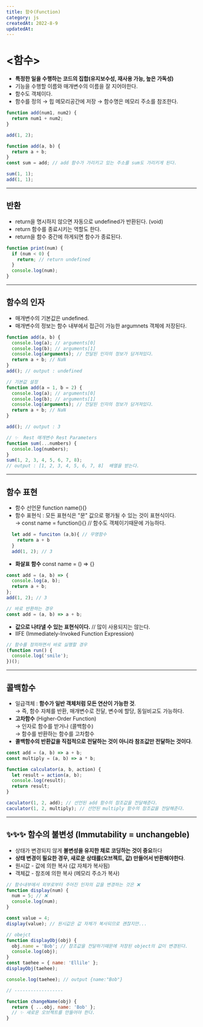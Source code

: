 ```yaml
---
title: 함수(Function)
category: js
createdAt: 2022-8-9
updatedAt:
---
```


# <함수>

- **특정한 일을 수행하는 코드의 집합(유지보수성, 재사용 가능, 높은 가독성)**
- 기능을 수행할 이름와 매개변수의 이름을 잘 지어야한다.
- 함수도 객체이다.
- 함수를 정의 → 힙 메모리공간에 저장 → 함수명은 메모리 주소를 참조한다.

```javascript
function add(num1, num2) {
  return num1 + num2;
}

add(1, 2);
```

```javascript
function add(a, b) {
  return a + b;
}
const sum = add; // add 함수가 가리키고 있는 주소를 sum도 가리키게 된다.

sum(1, 1);
add(1, 1);
```

---

## 반환

- return을 명시하지 않으면 자동으로 undefined가 반환된다. (void)
- return 함수를 종료시키는 역할도 한다.
- return을 함수 중간에 하게되면 함수가 종료된다.

```javascript
function print(num) {
  if (num < 0) {
    return; // return undefined
  }
  console.log(num);
}
```

---

## 함수의 인자

- 매개변수의 기본값은 undefined.
- 매개변수의 정보는 함수 내부에서 접근이 가능한 argumnets 객체에 저장된다.

```javascript
function add(a, b) {
  console.log(a); // arguments[0]
  console.log(b); // arguments[1]
  console.log(arguments); // 전달된 인자의 정보가 담겨져있다.
  return a + b; // NaN
}
add(); // output : undefined

// 기본값 설정
function add(a = 1, b = 2) {
  console.log(a); // arguments[0]
  console.log(b); // arguments[1]
  console.log(arguments); // 전달된 인자의 정보가 담겨져있다.
  return a + b; // NaN
}

add(); // output : 3

// ✨  Rest 매개변수 Rest Parameters
function sum(...numbers) {
  console.log(numbers);
}
sum(1, 2, 3, 4, 5, 6, 7, 8);
// output : [1, 2, 3, 4, 5, 6, 7, 8]  배열을 받는다.
```

---

## 함수 표현

- 함수 선언문 function name(){}
- 함수 표현식 : 모든 표현식은 "문" 값으로 평가될 수 있는 것이 표현식이다.  
  → const name = function(){} // 함수도 객체이기때문에 가능하다.

```javascript
  let add = funciton (a,b){ // 무명함수
    return a + b
  }
  add(1, 2); // 3
```

- **화살표 함수** const name = () => {}

```javascript
const add = (a, b) => {
  console.log(a, b);
  return a + b;
};
add(1, 2); // 3

// 바로 반환하는 경우
const add = (a, b) => a + b;
```

- **값으로 나타낼 수 있는 표현식이다.** // 많이 사용되지는 않는다.
- IIFE (Immediately-Invoked Function Expression)

```javascript
// 함수를 정의하면서 바로 싫행할 경우
(function run() {
  console.log('smile');
})();
```

---

## 콜백함수

- 일급객체 : **함수가 일반 객체처럼 모든 연산이 가능한 것**.  
  → 즉, 함수 자체를 반환, 매개변수로 전달, 변수에 할당, 동일비교도 가능하다.
- **고차함수** (Higher-Order Function)  
  → 인자로 함수를 받거나 (콜백함수)  
  → 함수를 반환하는 함수를 고차함수
- **콜백함수의 반환값을 직접적으로 전달하는 것이 아니라 참조값만 전달하는 것이다**.

```javascript
const add = (a, b) => a + b;
const multiply = (a, b) => a * b;

function calculator(a, b, action) {
  let result = action(a, b);
  console.log(result);
  return result;
}

caculator(1, 2, add); // 선언된 add 함수의 참조값을 전달해준다.
caculator(1, 2, multiply); // 선언된 multiply 함수의 참조값을 전달해준다.
```

---

## ✨✨✨ 함수의 불변성 (Immutability = unchangeble)

- 상태가 변경되지 않게 **불변성을 유지한 채로 코딩하는 것이 중요**하다
- **상태 변경이 필요한 경우, 새로운 상태를(오브젝트, 값) 만들어서 반환해야한다**.
- 원시값 - 값에 의한 복사 (값 자체가 복사됨)
- 객체값 - 참조에 의한 복사 (메모리 주소가 복사)

```javascript
// 함수내부에서 외부로부터 주어진 인자의 값을 변경하는 것은 ❌
function display(num) {
  num = 5; // ❌
  console.log(num);
}

const value = 4;
display(value); // 원시값은 값 자체가 복사되므로 괜찮지만...

// obejct
function displayObj(obj) {
  obj.name = 'Bob'; // 참조값을 전달하기때문에 저장된 object의 값이 변경된다.
  console.log(obj);
}
const taehee = { name: 'Ellile' };
displayObj(taehee);

console.log(taehee); // output {name:"Bob"}

// ------------------

function changeName(obj) {
  return { ...obj, name: 'Bob' };
  // ✨ 새로운 오브젝트를 만들어야 한다.
}
```
